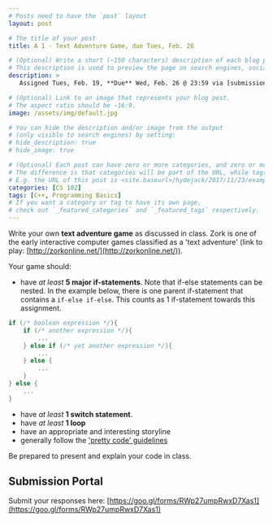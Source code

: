 ```yaml
---
# Posts need to have the `post` layout
layout: post

# The title of your post
title: A 1 - Text Adventure Game, due Tues, Feb. 26

# (Optional) Write a short (~150 characters) description of each blog post.
# This description is used to preview the page on search engines, social media, etc.
description: >
   Assigned Tues, Feb. 19, **Due** Wed, Feb. 26 @ 23:59 via [submission portal](https://goo.gl/forms/RWp27umpRwxD7Xas1)

# (Optional) Link to an image that represents your blog post.
# The aspect ratio should be ~16:9.
image: /assets/img/default.jpg

# You can hide the description and/or image from the output
# (only visible to search engines) by setting:
# hide_description: true
# hide_image: true

# (Optional) Each post can have zero or more categories, and zero or more tags.
# The difference is that categories will be part of the URL, while tags will not.
# E.g. the URL of this post is <site.baseurl>/hydejack/2017/11/23/example-content/
categories: [CS 102]
tags: [C++, Programming Basics]
# If you want a category or tag to have its own page,
# check out `_featured_categories` and `_featured_tags` respectively.
---
```


Write your own **text adventure game** as discussed in class. Zork is one of the early interactive computer games classified as a 'text adventure' (link to play: [http://zorkonline.net/](http://zorkonline.net/)).

Your game should:
- have *at least* **5 major if-statements**. Note that if-else statements can be nested. In the example below, there is one parent if-statement that contains a `if-else if-else`. This counts as 1 if-statement towards this assignment.
```cpp
if (/* boolean expression */){
	if (/* another expression */){
		...
	} else if (/* yet another expression */){
		...
	} else {
		...
	}
} else {
	...
}
```
- have *at least* **1 switch statement**.
- have *at least* **1 loop**
- have an appropriate and interesting storyline
- generally follow the ['pretty code' guidelines](https://ramnauth.github.io/cs%20102/2019/02/20/style/)

Be prepared to present and explain your code in class.

## Submission Portal
Submit your responses here: [https://goo.gl/forms/RWp27umpRwxD7Xas1](https://goo.gl/forms/RWp27umpRwxD7Xas1)